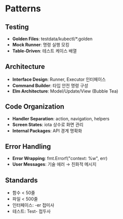 # Patterns

## Testing
- **Golden Files**: testdata/kubectl/*.golden
- **Mock Runner**: 명령 실행 모킹
- **Table-Driven**: 테스트 케이스 배열

## Architecture
- **Interface Design**: Runner, Executor 인터페이스
- **Command Builder**: 타입 안전 명령 구성
- **Elm Architecture**: Model/Update/View (Bubble Tea)

## Code Organization
- **Handler Separation**: action, navigation, helpers
- **Screen States**: iota 상수로 화면 관리
- **Internal Packages**: API 경계 명확화

## Error Handling
- **Error Wrapping**: fmt.Errorf("context: %w", err)
- **User Messages**: 기술 에러 → 친화적 메시지

## Standards
- 함수 < 50줄
- 파일 < 500줄
- 인터페이스: -er 접미사
- 테스트: Test- 접두사